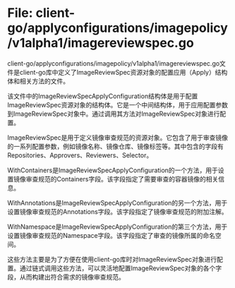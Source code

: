 # File: client-go/applyconfigurations/imagepolicy/v1alpha1/imagereviewspec.go

client-go/applyconfigurations/imagepolicy/v1alpha1/imagereviewspec.go文件是client-go库中定义了ImageReviewSpec资源对象的配置应用（Apply）结构体和相关方法的文件。

该文件中的ImageReviewSpecApplyConfiguration结构体是用于配置ImageReviewSpec资源对象的结构体。它是一个中间结构体，用于应用配置参数到ImageReviewSpec对象中。通过调用其方法对ImageReviewSpec对象进行配置。

ImageReviewSpec是用于定义镜像审查规范的资源对象。它包含了用于审查镜像的一系列配置参数，例如镜像名称、镜像仓库、镜像标签等。其中包含的字段有Repositories、Approvers、Reviewers、Selector。

WithContainers是ImageReviewSpecApplyConfiguration的一个方法，用于设置镜像审查规范的Containers字段。该字段指定了需要审查的容器镜像的相关信息。

WithAnnotations是ImageReviewSpecApplyConfiguration的另一个方法，用于设置镜像审查规范的Annotations字段。该字段指定了镜像审查规范的附加注解。

WithNamespace是ImageReviewSpecApplyConfiguration的第三个方法，用于设置镜像审查规范的Namespace字段。该字段指定了审查的镜像所属的命名空间。

这些方法主要是为了方便在使用client-go库时对ImageReviewSpec对象进行配置。通过链式调用这些方法，可以灵活地配置ImageReviewSpec对象的各个字段，从而构建出符合需求的镜像审查规范。

